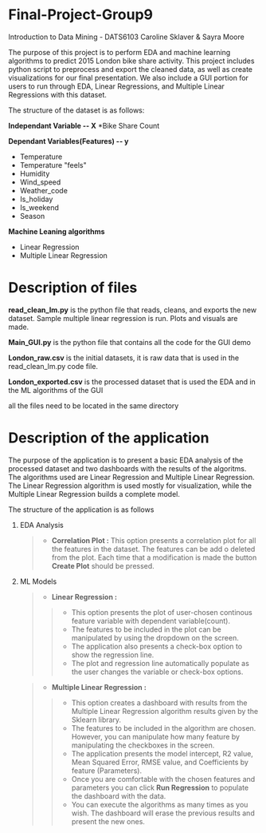 # Final-Project-Group9
Introduction to Data Mining - DATS6103
Caroline Sklaver & Sayra Moore

The purpose of this project is to perform EDA and machine learning algorithms to predict 2015 London bike share activity. This project includes python script to preprocess and export the cleaned data, as well as create visualizations for our final presentation. We also include a GUI portion for users to run through EDA, Linear Regressions, and Multiple Linear Regressions with this dataset. 

The structure of the dataset is as follows:

**Independant Variable -- X**
*Bike Share Count

**Dependant Variables(Features) -- y**
* Temperature
* Temperature "feels"
* Humidity
* Wind_speed
* Weather_code
* Is_holiday
* Is_weekend
* Season

**Machine Leaning algorithms**
* Linear Regression
* Multiple Linear Regression

# Description of files 

**read_clean_lm.py** is the python file that reads, cleans, and exports the new dataset. Sample multiple linear regression is run. Plots and visuals are made. 

**Main_GUI.py** is the python file that contains all the code for the GUI demo

**London_raw.csv** is the initial datasets, it is raw data that is used in the read_clean_lm.py code file.

**London_exported.csv** is the processed dataset that is used the EDA and in the ML algorithms of the GUI

all the files need to be located in the same directory

# Description of the application 

The purpose of the application is to present a basic EDA analysis of the processed dataset and two dashboards with the results of the algoritms. The algorithms used are Linear Regression and Multiple Linear Regression. The Linear Regression algorithm is used mostly for visualization, while the Multiple Linear Regression builds a complete model. 

The structure of the application is as follows 
  
1. EDA Analysis
    >* **Correlation Plot :** This option presents a correlation plot for all the features in the dataset. The features can be add o deleted from the plot. Each time that a modification is made the button **Create Plot** should be pressed.
    
3. ML Models
    >* **Linear Regression :** 
    >>* This option presents the plot of user-chosen continous feature variable with dependent variable(count). 
    >>* The features to be included in the plot can be manipulated by using the dropdown on the screen. 
    >>* The application also presents a check-box option to show the regression line. 
    >>* The plot and regression line automatically populate as the user changes the variable or check-box options. 
   
    
    >* **Multiple Linear Regression :** 
    >>* This option creates a dashboard with results from the Multiple Linear Regression algorithm results given by the Sklearn library. 
    >>* The features to be included in the algorithm are chosen. However, you can manipulate how many feature by manipulating the checkboxes in the screen. 
    >>* The application presents the model intercept, R2 value, Mean Squared Error, RMSE value, and Coefficients by feature (Parameters).
    >>* Once you are comfortable with the chosen features and parameters you can click **Run Regression** to populate the dashboard with the data. 
    >>* You can execute the algorithms as many times as you wish. The dashboard will erase the previous results and present the new ones. 
    

